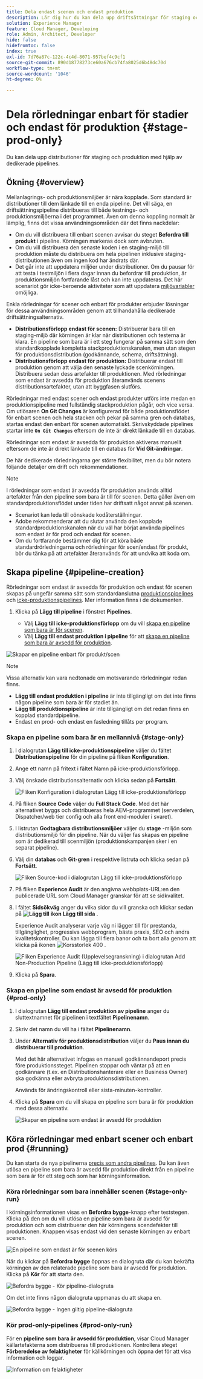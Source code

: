 ```yaml
---
title: Dela endast scenen och endast produktion
description: Lär dig hur du kan dela upp driftsättningar för staging och produktion med dedikerade pipelines.
solution: Experience Manager
feature: Cloud Manager, Developing
role: Admin, Architect, Developer
hide: false
hidefromtoc: false
index: true
exl-id: 7d76a87c-122c-4c4d-8071-957bef4c9cf1
source-git-commit: 890d18778273ce60a676cb74fa8025d6b48dc70d
workflow-type: tm+mt
source-wordcount: '1046'
ht-degree: 0%

---
```


# Dela rörledningar enbart för stadier och endast för produktion {#stage-prod-only}

<!-- REMOVED AS PER CQDOC-23086 ON OCTOBER 3, 2025:
badge: label="Beta" type="Positive" url="/help/implementing/cloud-manager/release-notes/current.md#staging-production-only-pipelines" -->

Du kan dela upp distributioner för staging och produktion med hjälp av dedikerade pipelines.

## Ökning {#overview}

Mellanlagrings- och produktionsmiljöer är nära kopplade. Som standard är distributioner till dem länkade till en enda pipeline. Det vill säga, en driftsättningspipeline distribueras till både testnings- och produktionsmiljöerna i det programmet. Även om denna koppling normalt är lämplig, finns det vissa användningsområden där det finns nackdelar:

* Om du vill distribuera till enbart scenen avvisar du steget **Befordra till produkt** i pipeline. Körningen markeras dock som avbruten.
* Om du vill distribuera den senaste koden i en staging-miljö till produktion måste du distribuera om hela pipelinen inklusive staging-distributionen även om ingen kod har ändrats där.
* Det går inte att uppdatera miljöer under distributioner. Om du pausar för att testa i testmiljön i flera dagar innan du befordrar till produktion, är produktionsmiljön fortfarande låst och kan inte uppdateras. Det här scenariot gör icke-beroende aktiviteter som att uppdatera [miljövariabler](/help/implementing/cloud-manager/environment-variables.md) omöjliga.

Enkla rörledningar för scener och enbart för produkter erbjuder lösningar för dessa användningsområden genom att tillhandahålla dedikerade driftsättningsalternativ.

* **Distributionsförlopp endast för scenen:** Distribuerar bara till en staging-miljö där körningen är klar när distributionen och testerna är klara. En pipeline som bara är i ett steg fungerar på samma sätt som den standardkopplade kompletta stackproduktionskanalen, men utan stegen för produktionsdistribution (godkännande, schema, driftsättning).
* **Distributionsförlopp endast för produktion:** Distribuerar endast till produktion genom att välja den senaste lyckade scenkörningen. Distribuera sedan dess artefakter till produktionen. Med rörledningar som endast är avsedda för produktion återanvänds scenens distributionsartefakter, utan att byggfasen slutförs.

Rörledningar med endast scener och endast produkter utförs inte medan en produktionspipeline med fullständig stackproduktion pågår, och vice versa. Om utlösaren **On Git Changes** är konfigurerad för både produktionsflödet för enbart scenen och hela stacken och pekar på samma gren och databas, startas endast den enbart för scenen automatiskt. Skrivskyddade pipelines startar inte **`On Git Changes`** eftersom de inte är direkt länkade till en databas.

Rörledningar som endast är avsedda för produktion aktiveras manuellt eftersom de inte är direkt länkade till en databas för **Vid Git-ändringar**.

De här dedikerade rörledningarna ger större flexibilitet, men du bör notera följande detaljer om drift och rekommendationer.

>[!NOTE]
>
>I rörledningar som endast är avsedda för produktion används alltid artefakter från den pipeline som bara är till för scenen. Detta gäller även om standardproduktionsflödet under tiden har driftsatt något annat på scenen.
>
>* Scenariot kan leda till oönskade kodåterställningar.
>* Adobe rekommenderar att du slutar använda den kopplade standardproduktionskanalen när du väl har börjat använda pipelines som endast är för prod och endast för scenen.
>* Om du fortfarande bestämmer dig för att köra både standardrörledningarna och rörledningar för scen/endast för produkt, bör du tänka på att artefakter återanvänds för att undvika att koda om.

## Skapa pipeline {#pipeline-creation}

Rörledningar som endast är avsedda för produktion och endast för scenen skapas på ungefär samma sätt som standardanslutna [produktionspipelines](/help/implementing/cloud-manager/configuring-pipelines/configuring-production-pipelines.md) och [icke-produktionspipelines](/help/implementing/cloud-manager/configuring-pipelines/configuring-non-production-pipelines.md). Mer information finns i de dokumenten.

1. Klicka på **Lägg till pipeline** i fönstret **Pipelines**.

   * Välj **Lägg till icke-produktionsförlopp** om du vill [skapa en pipeline som bara är för scenen](#stage-only).
   * Välj **Lägg till endast produktion i pipeline** för att [skapa en pipeline som bara är avsedd för produktion](#prod-only).

![Skapar en pipeline enbart för produkt/scen](/help/implementing/cloud-manager/configuring-pipelines/assets/prod-stage-pipeline.png)

>[!NOTE]
>
>Vissa alternativ kan vara nedtonade om motsvarande rörledningar redan finns.
>
>* **Lägg till endast produktion i pipeline** är inte tillgängligt om det inte finns någon pipeline som bara är för stadiet än.
>* **Lägg till produktionspipeline** är inte tillgängligt om det redan finns en kopplad standardpipeline.
>* Endast en prod- och endast en fasledning tillåts per program.

### Skapa en pipeline som bara är en mellannivå {#stage-only}

1. I dialogrutan **Lägg till icke-produktionspipeline** väljer du fältet **Distributionspipeline** för din pipeline på fliken **Konfiguration**.
1. Ange ett namn på fritext i fältet Namn på icke-produktionsförlopp.
1. Välj önskade distributionsalternativ och klicka sedan på **Fortsätt**.

   ![Fliken Konfiguration i dialogrutan Lägg till icke-produktionsförlopp](/help/implementing/cloud-manager/configuring-pipelines/assets/add-non-prod-pipeline-1.png)

1. På fliken **Source Code** väljer du **Full Stack Code**. Med det här alternativet byggs och distribueras hela AEM-programmet (serverdelen, Dispatcher/web tier config och alla front end-moduler i svaret).

1. I listrutan **Godtagbara distributionsmiljöer** väljer du **stage** -miljön som distributionsmiljö för din pipeline. När du väljer fas skapas en pipeline som är dedikerad till scenmiljön (produktionskampanjen sker i en separat pipeline).

1. Välj din **databas** och **Git-gren** i respektive listruta och klicka sedan på **Fortsätt**.

   ![Fliken Source-kod i dialogrutan Lägg till icke-produktionsförlopp](/help/implementing/cloud-manager/configuring-pipelines/assets/add-non-prod-pipeline-2.png)

1. På fliken **Experience Audit** är den angivna webbplats-URL:en den publicerade URL som Cloud Manager granskar för att se sidkvalitet.

1. I fältet **Sidsökväg** anger du vilka sidor du vill granska och klickar sedan på **![Lägg till ikon](https://spectrum.adobe.com/static/icons/workflow_18/Smock_Add_18_N.svg) Lägg till sida** .

   Experience Audit analyserar varje väg ni lägger till för prestanda, tillgänglighet, progressiva webbprogram, bästa praxis, SEO och andra kvalitetskontroller. Du kan lägga till flera banor och ta bort alla genom att klicka på ikonen ![Korsstorlek 400](https://spectrum.adobe.com/static/icons/ui_18/CrossSize400.svg) .

   ![Fliken Experience Audit (Upplevelsegranskning) i dialogrutan Add Non-Production Pipeline (Lägg till icke-produktionsförlopp)](/help/implementing/cloud-manager/configuring-pipelines/assets/add-non-prod-pipeline-3.png)

1. Klicka på **Spara**.


### Skapa en pipeline som endast är avsedd för produktion {#prod-only}

1. I dialogrutan **Lägg till endast produktion av pipeline** anger du sluttextnamnet för pipelinen i textfältet **Pipelinenamn**.
1. Skriv det namn du vill ha i fältet **Pipelinenamn**.
1. Under **Alternativ för produktionsdistribution** väljer du **Paus innan du distribuerar till produktion**.

   Med det här alternativet infogas en manuell godkännandeport precis före produktionssteget. Pipelinen stoppar och väntar på att en godkännare (t.ex. en Distributionshanterare eller en Business Owner) ska godkänna eller avbryta produktionsdistributionen.

   Används för ändringskontroll eller sista-minuten-kontroller.

1. Klicka på **Spara** om du vill skapa en pipeline som bara är för produktion med dessa alternativ.

   ![Skapar en pipeline som endast är avsedd för produktion](/help/implementing/cloud-manager/configuring-pipelines/assets/add-production-only-pipeline.png)

## Köra rörledningar med enbart scener och enbart prod {#running}

Du kan starta de nya pipelinerna [precis som andra pipelines](/help/implementing/cloud-manager/configuring-pipelines/managing-pipelines.md#running-pipelines). Du kan även utlösa en pipeline som bara är avsedd för produktion direkt från en pipeline som bara är för ett steg och som har körningsinformation.

<!-- * Stage-only and prod-only pipelines offer a new [emergency mode](#emergency-mode) to skip testing.
Prod-only pipeline run can be triggered directly from the execution details of a [stage-only pipeline](#stage-only-run).


### Emergency Mode {#emergency-mode}

When starting production-only and staging-online pipelines, you are prompted to confirm the start and how it starts.

* **Normal Mode** is a standard run and includes stage testing steps.
* **Emergency Mode** skips stage testing steps.

![Emergency Mode](/help/assets/configure-pipelines/emergency-mode.png) -->

### Köra rörledningar som bara innehåller scenen {#stage-only-run}

I körningsinformationen visas en **Befordra bygge**-knapp efter teststegen. Klicka på den om du vill utlösa en pipeline som bara är avsedd för produktion och som distribuerar den här körningens scendefekter till produktionen. Knappen visas endast vid den senaste körningen av enbart scenen.

![En pipeline som endast är för scenen körs](/help/implementing/cloud-manager/configuring-pipelines/assets/stage-only-pipelines-run.png)

När du klickar på **Befordra bygge** öppnas en dialogruta där du kan bekräfta körningen av den relaterade pipeline som bara är avsedd för produktion. Klicka på **Kör** för att starta den.

![Befordra bygge - Kör pipeline-dialogruta](/help/implementing/cloud-manager/configuring-pipelines/assets/promote-build-run.png)

Om det inte finns någon dialogruta uppmanas du att skapa en.

![Befordra bygge - Ingen giltig pipeline-dialogruta](/help/implementing/cloud-manager/configuring-pipelines/assets/promote-build-no-valid-pipeline.png)


### Kör prod-only-pipelines {#prod-only-run}

För en **pipeline som bara är avsedd för produktion**, visar Cloud Manager källartefakterna som distribueras till produktionen. Kontrollera steget **Förberedelse av felaktigheter** för källkörningen och öppna det för att visa information och loggar.


![Information om felaktigheter](/help/implementing/cloud-manager/configuring-pipelines/assets/prod-only-pipelines-run.png)
